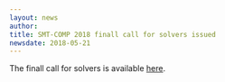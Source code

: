 ```yaml
---
layout: news
author:
title: SMT-COMP 2018 finall call for solvers issued
newsdate: 2018-05-21
---
```

The finall call for solvers is available
[here](/2018/call-for-solvers.txt).

